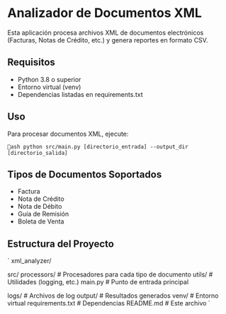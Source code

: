 # Analizador de Documentos XML

Esta aplicación procesa archivos XML de documentos electrónicos (Facturas, Notas de Crédito, etc.) y genera reportes en formato CSV.

## Requisitos

- Python 3.8 o superior
- Entorno virtual (venv)
- Dependencias listadas en requirements.txt

## Uso

Para procesar documentos XML, ejecute:

`ash
python src/main.py [directorio_entrada] --output_dir [directorio_salida]
`

## Tipos de Documentos Soportados

- Factura
- Nota de Crédito
- Nota de Débito
- Guía de Remisión
- Boleta de Venta

## Estructura del Proyecto

`
xml_analyzer/

 src/
    processors/         # Procesadores para cada tipo de documento
    utils/             # Utilidades (logging, etc.)
    main.py           # Punto de entrada principal

 logs/                  # Archivos de log
 output/               # Resultados generados
 venv/                 # Entorno virtual
 requirements.txt      # Dependencias
 README.md            # Este archivo
`